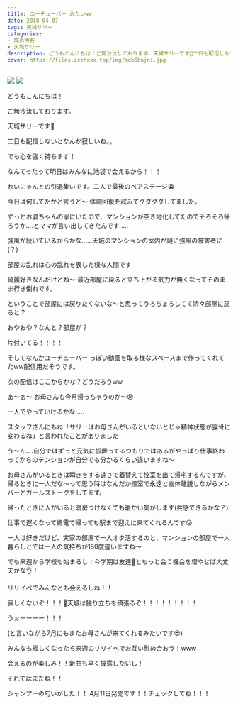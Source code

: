 ```yaml
---
title: ユーチューバー みたいww
date: 2018-04-07
tags: 天城サリー
categories: 
- 成员博客
- 天城サリー
description: どうもこんにちは！ご無沙汰しております。天城サリーです🌸二日も配信しないとなんか寂しいね。。でも心を強く持ちます！なんてったって明日はみんなに池袋で会えるから！！！れいにゃんとの引退集いです。二人...
cover: https://files.zzzhxxx.top/img/mob6bnjni.jpg 
---
```

![](https://files.zzzhxxx.top/img/mob6bnjni.jpg)
![](https://files.zzzhxxx.top/img/mobBw3tW8.jpg)

どうもこんにちは！




ご無沙汰しております。




天城サリーです🌸




二日も配信しないとなんか寂しいね。。




でも心を強く持ちます！




なんてったって明日はみんなに池袋で会えるから！！！




れいにゃんとの引退集いです。二人で最後のペアステージ😭




今日は何してたかと言うと〜 体調回復を試みてグダグダしてました。




ずっとお婆ちゃんの家にいたので、マンションが空き地化してたのでそろそろ帰ろうか....とママが言い出してきたんです.....




強風が続いているからかな......天城のマンションの室内が謎に強風の被害者に(？)




部屋の乱れは心の乱れを表した様な人間です




綺麗好きなんだけどね〜 最近部屋に戻ると立ち上がる気力が無くなってそのまま行き倒れです。




ということで部屋には戻りたくないな〜と思ってうろちょろしてて渋々部屋に戻ると？




おやおや？なんと？部屋が？




片付いてる！！！！



そしてなんかユーチューバー っぽい動画を取る様なスペースまで作ってくれてたww配信用だそうです。




次の配信はここからかな？どうだろうww




あ〜ぁ〜 お母さんも今月帰っちゃうのか〜😟




一人でやっていけるかな.....




スタッフさんにもね「サリーはお母さんがいるといないとじゃ精神状態が露骨に変わるね」と言われたことがありました




う〜ん....自分ではずっと元気に振舞ってるつもりではあるがやっぱり仕事終わってからのテンションが自分でも分かるくらい違いますね〜




お母さんがいるときは瞬きをする速さで着替えて控室を出て帰宅するんですが、帰るときに一人だな〜って思う時はなんだか控室で永遠と幽体離脱しながらメンバーとガールズトークをしてます。




帰ったときに人がいると暖房つけなくても暖かい気がします(共感できるかな？)




仕事で遅くなって終電で帰っても駅まで迎えに来てくれるんです😢




一人は好きだけど、実家の部屋で一人オタ活するのと、マンションの部屋で一人暮らしとでは一人の気持ちが180度違いますね〜 




でも来週から学校も始まるし！今学期は友達🤝ともっと会う機会を増やせば大丈夫かな👌！




リリイベでみんなとも会えるしね！！




寂しくないぞ！！！🤩天城は独り立ちを頑張るぞ！！！！！！！！！




うぉーーーー！！！




(と言いながら7月にもまたお母さんが来てくれるみたいです😎) 




みんなも寂しくなったら来週のリリイベでお互い慰め合おう！www 




会えるのが楽しみ！！新曲も早く披露したいし！




それではまたね！！


シャンプーの匂いがした！！ 4月11日発売です！！チェックしてね！！！





















